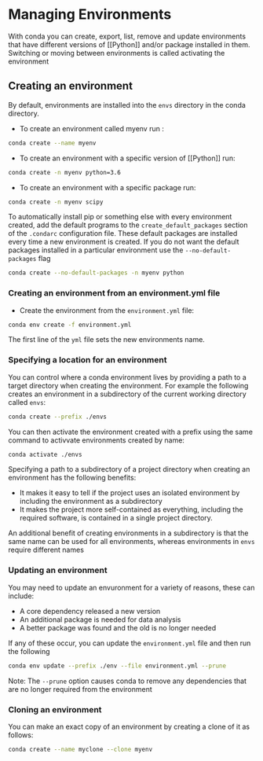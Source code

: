 # Managing Environments
With conda you can create, export, list, remove and update environments that have different versions of [[Python]] and/or package installed in them. Switching or moving between environments is called activating the environment

## Creating an environment
By default, environments are installed into the `envs` directory in the conda directory.

- To create an environment called myenv run :
```bash
conda create --name myenv
```

- To create an environment with a specific version of [[Python]] run:
```bash
conda create -n myenv python=3.6
```

- To create an environment with a specific package run:
```bash
conda create -n myenv scipy
```

To automatically install pip or something else with every environment created, add the default programs to the `create_default_packages` section of the `.condarc` configuration file. These default packages are installed every time a new environment is created. If you do not want the default packages installed in a particular environment use the `--no-default-packages` flag

```bash
conda create --no-default-packages -n myenv python
```

### Creating an environment from an environment.yml file
- Create the environment from the `environment.yml` file:
```bash
conda env create -f environment.yml
```
The first line of the `yml`  file sets the new environments name.

### Specifying a location for an environment
You can control where a conda environment lives by providing a path to a target directory when creating the environment. For example the following creates an environment in a subdirectory of the current working directory called `envs`:
```bash
conda create --prefix ./envs
```

You can then activate the environment created with a prefix using the same command to activvate environments created by name:
```bash
conda activate ./envs
```

Specifying a path to a subdirectory of a project directory when creating an environment has the following benefits:
- It makes it easy to tell if the project uses an isolated environment by including the environment as a subdirectory
- It makes the project more self-contained as everything, including the required software, is contained in a single project directory.

An additional benefit of creating environments in a subdirectory is that the same name can be used for all environments, whereas environments in `envs` require different names

### Updating an environment
You may need to update an envuronment for a variety of reasons, these can include:
- A core dependency released a new version
- An additional package is needed for data analysis
- A better package was found and the old is no longer needed

If any of these occur, you can update the `environment.yml` file and then run the following
```bash
conda env update --prefix ./env --file environment.yml --prune
```

Note: The `--prune` option causes conda to remove any dependencies that are no longer required from the environment

### Cloning an environment
You can make an exact copy of an environment by creating a clone of it as follows:
```bash
conda create --name myclone --clone myenv
```


